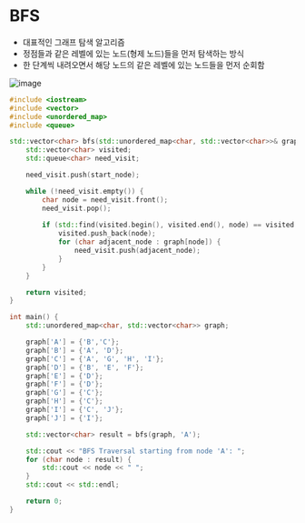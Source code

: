 # BFS

* 대표적인 그래프 탐색 알고리즘
* 정점들과 같은 레벨에 있는 노드(형제 노드)들을 먼저 탐색하는 방식
* 한 단계씩 내려오면서 해당 노드의 같은 레벨에 있는 노드들을 먼저 순회함


![image](https://github.com/Anjinhyoung/Cpp_Algorithm_Problem-Solving/assets/117788976/022895ae-4309-4775-b22d-518555f55389)



```C++
#include <iostream>
#include <vector>
#include <unordered_map>
#include <queue>

std::vector<char> bfs(std::unordered_map<char, std::vector<char>>& graph, char start_node) {
    std::vector<char> visited;
    std::queue<char> need_visit;

    need_visit.push(start_node);

    while (!need_visit.empty()) {
        char node = need_visit.front();
        need_visit.pop();
        
        if (std::find(visited.begin(), visited.end(), node) == visited.end()) {
            visited.push_back(node);
            for (char adjacent_node : graph[node]) {
                need_visit.push(adjacent_node);
            }
        }
    }

    return visited;
}

int main() {
    std::unordered_map<char, std::vector<char>> graph;

    graph['A'] = {'B','C'};
    graph['B'] = {'A', 'D'};
    graph['C'] = {'A', 'G', 'H', 'I'};
    graph['D'] = {'B', 'E', 'F'};
    graph['E'] = {'D'};
    graph['F'] = {'D'};
    graph['G'] = {'C'};
    graph['H'] = {'C'};
    graph['I'] = {'C', 'J'};
    graph['J'] = {'I'};

    std::vector<char> result = bfs(graph, 'A');

    std::cout << "BFS Traversal starting from node 'A': ";
    for (char node : result) {
        std::cout << node << " ";
    }
    std::cout << std::endl;

    return 0;
}


```
